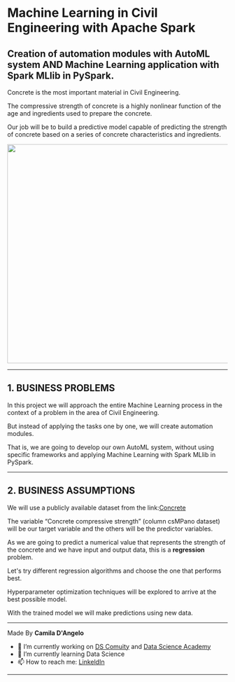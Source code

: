 # **Machine Learning in Civil Engineering with Apache Spark**

## Creation of automation modules with AutoML system AND Machine Learning application with Spark MLlib in PySpark.

Concrete is the most important material in Civil Engineering.

The compressive strength of concrete is a highly nonlinear function of the age and ingredients used to prepare the concrete.

Our job will be to build a predictive model capable of predicting the strength of concrete based on a series of concrete characteristics and ingredients.

<div align="center">
<p float="left">
    <img src="/images/analytics.jpg" width="1000" height="500"/>
</p>
</div>

***
## 1. BUSINESS PROBLEMS

In this project we will approach the entire Machine Learning process in the context of a problem in the area of Civil Engineering.

But instead of applying the tasks one by one, we will create automation modules.

That is, we are going to develop our own AutoML system, without using specific frameworks and applying Machine Learning with Spark MLlib in PySpark.

***
## 2. BUSINESS ASSUMPTIONS

We will use a publicly available dataset from the link:[Concrete](https://archive.ics.uci.edu/ml/datasets/Concrete+Compressive+Strength)

The variable “Concrete compressive strength” (column csMPano dataset) will be our target variable and the others will be the predictor variables.

As we are going to predict a numerical value that represents the strength of the concrete and we have input and output data, this is a **regression** problem.

Let's try different regression algorithms and choose the one that performs best. 

Hyperparameter optimization techniques will be explored to arrive at the best possible model.

With the trained model we will make predictions using new data.

***
Made By **Camila D'Angelo**

- 🔭 I’m currently working on [DS Comuity](https://www.comunidadedatascience.com/) and [Data Science Academy](https://www.datascienceacademy.com.br/bundle/formacao-cientista-de-dados)
- 🌱 I’m currently learning Data Science
- 📫 How to reach me:  [LinkeldIn](https://www.linkedin.com/in/camiladangelotempesta/)

***
